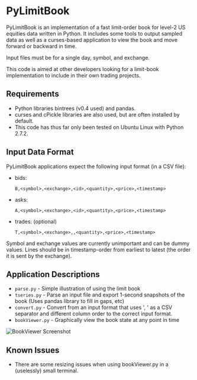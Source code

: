 # PyLimitBook

PyLimitBook is an implementation of a fast limit-order book for level-2 US equities data written in Python. It includes some tools to output sampled data as well as a curses-based application to view the book and move forward or backward in time.

Input files must be for a single day, symbol, and exchange.

This code is aimed at other developers looking for a limit-book implementation to include in their own trading projects.

## Requirements

* Python libraries bintrees (v0.4 used) and pandas.
* curses and cPickle libraries are also used, but are often installed by default.
* This code has thus far only been tested on Ubuntu Linux with Python 2.7.2.

## Input Data Format

PyLimitBook applications expect the following input format (in a CSV file):

* bids:

	`B,<symbol>,<exchange>,<id>,<quantity>,<price>,<timestamp>`

* asks:

	`A,<symbol>,<exchange>,<id>,<quantity>,<price>,<timestamp>`

* trades: (optional)

	`T,<symbol>,<exchange>,,<quantity>,<price>,<timestamp>`

Symbol and exchange values are currently unimportant and can be dummy values.
Lines should be in timestamp-order from earliest to latest (the order it is sent by the exchange).

## Application Descriptions

* `parse.py`  -  Simple illustration of using the limit book
* `tseries.py`  -  Parse an input file and export 1-second snapshots of the book (Uses pandas library to fill in gaps, etc)
* `convert.py`  -  Convert from an input format that uses ', ' as a CSV separator and different column order to the correct input format.
* `bookViewer.py`  -  Graphically view the book state at any point in time

![BookViewer Screenshot](https://github.com/yoblin/PyLimitBook/raw/master/documentation/bookViewer_screenshot.png)

## Known Issues

* There are some resizing issues when using bookViewer.py in a (uselessly) small terminal.
